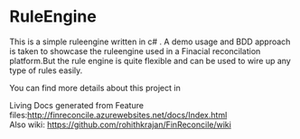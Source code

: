 # RuleEngine

This is a simple ruleengine written in c# . A demo usage and BDD approach is taken to showcase the ruleengine used in a Finacial reconcilation platform.But the rule engine is quite flexible and can be used to wire up any type of rules easily.




You can find more details about this project in  

Living Docs generated from Feature files:http://finreconcile.azurewebsites.net/docs/Index.html   
Also wiki: https://github.com/rohithkrajan/FinReconcile/wiki 
